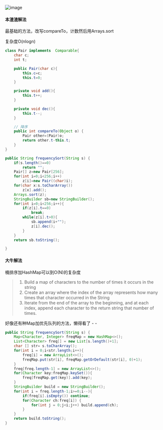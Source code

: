 ![image](http://ww2.sinaimg.cn/large/005CRBrHjw1f9pk3w14d0j30w90kagnm.jpg)

#### 本渣渣解法
最基础的方法，改写compareTo，计数然后用Arrays.sort

复杂度O(nlogn)
```Java
class Pair implements  Comparable{
    char c;
    int t;

    public Pair(char c){
        this.c=c;
        this.t=0;
    }

    private void add(){
        this.t++;
    }

    private void dec(){
        this.t--;
    }

    // 降序
    public int compareTo(Object o) {
        Pair other=(Pair)o;
        return other.t-this.t;
    }
}

public String frequencySort(String s) {
    if(s.length()==0)
        return "";
    Pair[] z=new Pair[256];
    for(int i=0;i<256;i++)
        z[i]=new Pair((char)i);
    for(char x:s.toCharArray())
        z[x].add();
    Arrays.sort(z);
    StringBuilder sb=new StringBuilder();
    for(int i=0;i<256;i++){
        if(z[i].t==0)
            break;
        while(z[i].t>0){
            sb.append(i+"");
            z[i].dec();
        }
    }
    return sb.toString();

}
```

#### 大牛解法
桶排序加HashMap可以到O(N)的复杂度

>1. Build a map of characters to the number of times it occurs in the string
>2. Create an array where the index of the array represents how many times that character occurred in the String
>3. Iterate from the end of the array to the beginning, and at each index, append each character to the return string that number of times.

好像还有种Map加优先队列的方法，懒得看了 - -
```Java
public String frequencySort(String s) {
    Map<Character, Integer> freqMap = new HashMap<>();
    List<Character> freq[] = new List[s.length()+1];
    char [] str= s.toCharArray();
    for(int i = 0;i<str.length;i++){
        freq[i] = new ArrayList<>();
        freqMap.put(str[i], freqMap.getOrDefault(str[i], 0)+1);
    }
    freq[freq.length-1] = new ArrayList<>();
    for(Character key:freqMap.keySet()){
        freq[freqMap.get(key)].add(key);
    }
    StringBuilder build = new StringBuilder();
    for(int i = freq.length-1;i>=0;i--){
        if(freq[i].isEmpty()) continue;
        for(Character ch:freq[i]) {
            for(int j = 0;j<i;j++) build.append(ch);    
        }
    }
    return build.toString();
}
```